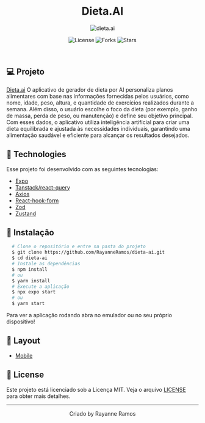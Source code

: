<h1 align='center'>Dieta.AI</h1>

<p align='center'>
  <img src='https://github.com/user-attachments/assets/1f9c6bd3-9125-49c3-963f-b83ac1a873aa' alt='dieta.ai' />
</p>

<p  align='center'>
  <img src='https://img.shields.io/badge/license-MIT-%23835afd' alt='License' />
  <img src='https://img.shields.io/badge/forks-MIT-%23835afd' alt='Forks' />
  <img src='https://img.shields.io/badge/stars-MIT-%23835afd' alt='Stars' />
</p>

<br>

## 💻 Projeto

[Dieta.ai]() O aplicativo de gerador de dieta por AI personaliza planos alimentares com base nas informações fornecidas pelos usuários, como nome, idade, peso, altura, e quantidade de exercícios realizados durante a semana. Além disso, o usuário escolhe o foco da dieta (por exemplo, ganho de massa, perda de peso, ou manutenção) e define seu objetivo principal. Com esses dados, o aplicativo utiliza inteligência artificial para criar uma dieta equilibrada e ajustada às necessidades individuais, garantindo uma alimentação saudável e eficiente para alcançar os resultados desejados.

## 🧪 Technologies

Esse projeto foi desenvolvido com as seguintes tecnologias:

- [Expo](https://expo.dev/)
- [Tanstack/react-query](https://tanstack.com/query/latest)
- [Axios](https://www.npmjs.com/package/axios)
- [React-hook-form](https://react-hook-form.com/)
- [Zod](https://zod.dev/)
- [Zustand](https://zustand.docs.pmnd.rs/)

## 🚀 Instalação

```bash
  # Clone o repositório e entre na pasta do projeto
  $ git clone https://github.com/RayanneRamos/dieta-ai.git
  $ cd dieta-ai
  # Instale as dependências
  $ npm install
  # ou
  $ yarn install
  # Execute a aplicação
  $ npx expo start
  # ou
  $ yarn start
```

Para ver a aplicação rodando abra no emulador ou no seu próprio dispositivo!

## 🔖 Layout

- [Mobile](https://www.figma.com/design/fOTjJmr1RqWNKV3ruJUZ7u/Dieta.AI---Sujeito-Programador?node-id=0-1&t=AvF8EvbeMaLL5Weq-1)

## 📝 License

Este projeto está licenciado sob a Licença MIT. Veja o arquivo [LICENSE](LICENSE) para obter mais detalhes.

---

<p align='center'>Criado by Rayanne Ramos</p>
